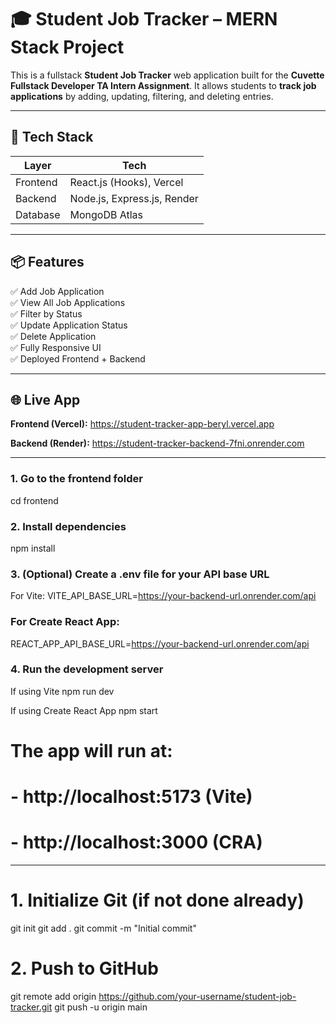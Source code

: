 # 🎓 Student Job Tracker – MERN Stack Project

This is a fullstack **Student Job Tracker** web application built for the **Cuvette Fullstack Developer TA Intern Assignment**. It allows students to **track job applications** by adding, updating, filtering, and deleting entries.

---

## 🔧 Tech Stack

| Layer     | Tech                        |
|-----------|-----------------------------|
| Frontend  | React.js (Hooks), Vercel    |
| Backend   | Node.js, Express.js, Render |
| Database  | MongoDB Atlas               |

---

## 📦 Features

✅ Add Job Application  
✅ View All Job Applications  
✅ Filter by Status  
✅ Update Application Status  
✅ Delete Application  
✅ Fully Responsive UI  
✅ Deployed Frontend + Backend

---

## 🌐 Live App

**Frontend (Vercel):** https://student-tracker-app-beryl.vercel.app 

**Backend (Render):** https://student-tracker-backend-7fni.onrender.com

---

### 1. Go to the frontend folder
cd frontend

### 2. Install dependencies
npm install

### 3. (Optional) Create a .env file for your API base URL
For Vite:
VITE_API_BASE_URL=https://your-backend-url.onrender.com/api

### For Create React App:
REACT_APP_API_BASE_URL=https://your-backend-url.onrender.com/api

### 4. Run the development server
If using Vite
npm run dev

If using Create React App
npm start

# The app will run at:
# - http://localhost:5173 (Vite)
# - http://localhost:3000 (CRA)

---

# 1. Initialize Git (if not done already)
git init
git add .
git commit -m "Initial commit"

# 2. Push to GitHub
git remote add origin https://github.com/your-username/student-job-tracker.git
git push -u origin main




